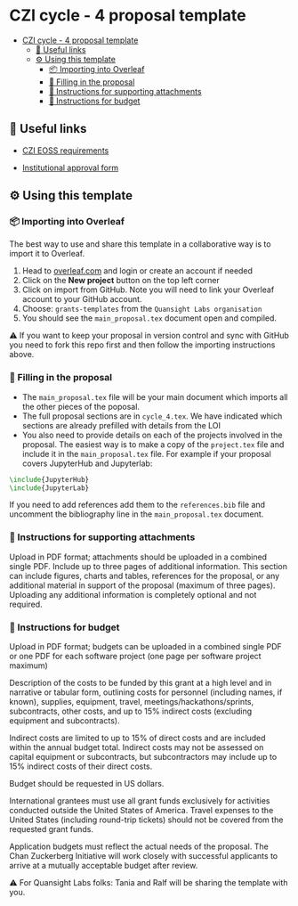 # CZI cycle - 4 proposal template

- [CZI cycle - 4 proposal template](#czi-cycle---4-proposal-template)
  - [:link: Useful links](#link-useful-links)
  - [:gear: Using this template](#gear-using-this-template)
    - [:package: Importing into Overleaf](#package-importing-into-overleaf)
    - [:pencil: Filling in the proposal](#pencil-filling-in-the-proposal)
    - [:paperclip: Instructions for supporting attachments](#paperclip-instructions-for-supporting-attachments)
    - [:money_with_wings: Instructions for budget](#money_with_wings-instructions-for-budget)

## :link: Useful links

- [CZI EOSS requirements](https://chanzuckerberg.com/rfa/essential-open-source-software-for-science/)

- [Institutional approval form](https://apply.chanzuckerberg.com/protected/resource/eyJoZnJlIjogOTQ1ODEyNDksICJ2cSI6IDE2MDQ1Nn0/)

## :gear: Using this template

### :package: Importing into Overleaf

The best way to use and share this template in a collaborative way is to import it to Overleaf.

1. Head to [overleaf.com](overleaf.com) and login or create an account if needed
2. Click on the **New project** button on the top left corner
3. Click on import from GitHub. Note you will need to link your Overleaf account to your GitHub account.
4. Choose: `grants-templates` from the `Quansight Labs organisation`
5. You should see the `main_proposal.tex` document open and compiled.

:warning: If you want to keep your proposal in version control and sync with GitHub you need to fork this repo first and then follow the importing instructions above.

### :pencil: Filling in the proposal

- The `main_proposal.tex` file will be your main document which imports all the other pieces of the poposal.
- The full proposal sections are in `cycle_4.tex`. We have indicated which sections are already prefilled with details from the LOI  
- You also need to provide details on each of the projects involved in the proposal. The easiest way is to make a copy of the `project.tex` file and include it in the `main_proposal.tex` file. For example if your proposal covers JupyterHub and Jupyterlab:

```latex
\include{JupyterHub}
\include{JupyterLab}
```

If you need to add references add them to the `references.bib` file and uncomment the bibliography line in the `main_proposal.tex` document.

### :paperclip: Instructions for supporting attachments

Upload in PDF format; attachments should be uploaded in a combined single PDF. Include up to three pages of additional information. This section can include figures, charts and tables, references for the proposal, or any additional material in support of the proposal (maximum of three pages). Uploading any additional information is completely optional and not required.

### :money_with_wings: Instructions for budget

Upload in PDF format; budgets can be uploaded in a combined single PDF or one PDF for each software project (one page per software project maximum)

Description of the costs to be funded by this grant at a high level and in narrative or tabular form, outlining costs for personnel (including names, if known), supplies, equipment, travel, meetings/hackathons/sprints, subcontracts, other costs, and up to 15% indirect costs (excluding equipment and subcontracts).

Indirect costs are limited to up to 15% of direct costs and are included within the annual budget total. Indirect costs may not be assessed on capital equipment or subcontracts, but subcontractors may include up to 15% indirect costs of their direct costs.

Budget should be requested in US dollars.

International grantees must use all grant funds exclusively for activities conducted outside the United States of America. Travel expenses to the United States (including round-trip tickets) should not be covered from the requested grant funds.

Application budgets must reflect the actual needs of the proposal. The Chan Zuckerberg Initiative will work closely with successful applicants to arrive at a mutually acceptable budget after review.

:warning: For Quansight Labs folks: Tania and Ralf will be sharing the template with you.
